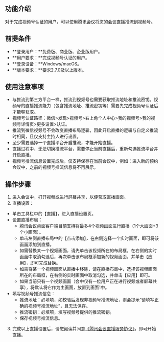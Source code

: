 

## 功能介绍
对于完成视频号认证的用户，可以使用腾讯会议将您的会议直播推流到视频号。

## 前提条件
- **登录用户：**免费版、商业版、企业版用户。
- **用户要求：**完成视频号认证的用户。
- **登录设备：**Windows/macOS。
- **版本要求：**要求2.7.0及以上版本。

## 使用注意事项
- 与推流到第三方平台一样，推流到视频号也需要获取推流地址和推流密钥。视频号的直播推流能力（包含推流地址、推流密钥等）需要先完成视频号认证后才能够获取。
- 视频号认证路径：微信>发现>视频号>右上角个人中心>我的视频号>我的视频号详情页>更多设置>认证。
- 推流到微信视频号不会改变直播布局逻辑，因此开启直播的逻辑与自定义推流时相同，且仅支持主持人进行设置。
- 至少需要选择一个直播平台开启推流，才能开始直播。
- 直播过程中，无法切换推流平台，需要停止当前直播后，重新勾选推流平台并开启直播。
- 视频号推流信息设置完成后，仅支持保存在当前会议中，例如：进入新的预约会议中，之前的视频号推流信息将不再展示。

## 操作步骤
1. 进入会议中，打开视频或进行屏幕共享，以便获取直播画面。
2. 直播设置：
 - 单击工具栏中的【直播】，进入直播设置页。
 - 设置直播布局：
     - 腾讯会议桌面客户端目前支持将最多4个视频画面进行直播（1个大画面+3个小画面）。
     - 单击左侧直播布局中的【点击添加】，在右侧选择一个实时画面，即可将该画面添加到直播。
     - 如需替换某一个视频画面，请先单击该视频所在的布局框，在右侧的实时画面中取消勾选后，再次单击该布局框添加新的视频画面，并单击【应用】，即可完成替换。
     - 如需将某一个视频画面从直播中移除，请在直播布局中，选择该视频画面所在的布局框，在右侧的实时画面中取消勾选，并单击【应用】即可。
     - 如果当前只有一个视频画面（会中仅有一位用户正在进行视频或者屏幕共享），将默认将它作为主画面，放置到画面1中。
 - 填写视频号推流信息：
     - 推流地址：必填项，如校验后发现非视频号推流地址，则会提示“请填写正确的视频号推流地址”，且无法保存。
     - 推流密钥：必填项，填写视频号提供的推流密钥。
     - 保存视频号推流信息。
3. 完成以上直播设置后，请您阅读并同意[《腾讯会议直播服务协议》](https://meeting.tencent.com/live-service-agreement.html)，即可开始直播。
